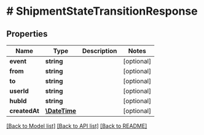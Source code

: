 # # ShipmentStateTransitionResponse

## Properties

Name | Type | Description | Notes
------------ | ------------- | ------------- | -------------
**event** | **string** |  | [optional] 
**from** | **string** |  | [optional] 
**to** | **string** |  | [optional] 
**userId** | **string** |  | [optional] 
**hubId** | **string** |  | [optional] 
**createdAt** | [**\DateTime**](\DateTime.md) |  | [optional] 

[[Back to Model list]](../../README.md#documentation-for-models) [[Back to API list]](../../README.md#documentation-for-api-endpoints) [[Back to README]](../../README.md)


